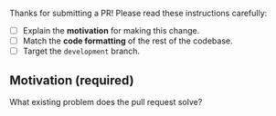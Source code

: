 Thanks for submitting a PR! Please read these instructions carefully:

- [ ] Explain the **motivation** for making this change.
- [ ] Match the **code formatting** of the rest of the codebase.
- [ ] Target the `development` branch.

## Motivation (required)

What existing problem does the pull request solve?
